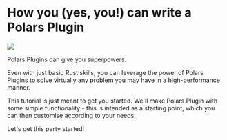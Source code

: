 # How you (yes, you!) can write a Polars Plugin

![](https://github.com/MarcoGorelli/polars-plugins-tutorial/assets/33491632/1915fa07-1049-4e22-b56d-a014a00d1939)

Polars Plugins can give you superpowers.

Even with just basic Rust skills, you can leverage the power of Polars Plugins
to solve virtually any problem you may have in a high-performance manner.

This tutorial is just meant to get you started. We'll make Polars Plugin with
some simple functionality - this is intended as a starting point, which you
can then customise according to your needs.

Let's get this party started!
